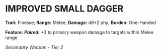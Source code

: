 ﻿---
tags:
  - Item
  - Weapon
name: 'IMPROVED SMALL DAGGER'
trait: 'Finesse'
range: 'Melee'
damage: 'd8+2 phy'
burden: 'One-Handed'
feat_name: 'Paired'
feat_text: '+3 to primary weapon damage to targets within Melee range'
primary_or_secondary: 'Secondary Weapon'
tier: 2
---

# IMPROVED SMALL DAGGER

**Trait:** Finesse; **Range:** Melee; **Damage:** d8+2 phy; **Burden:** One-Handed

**Feature:** ***Paired:*** +3 to primary weapon damage to targets within Melee range

*Secondary Weapon - Tier 2*
